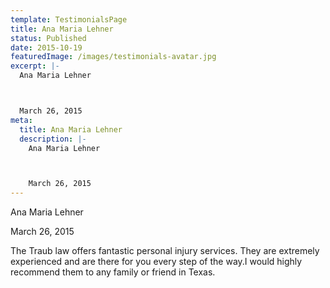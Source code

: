 ```yaml
---
template: TestimonialsPage
title: Ana Maria Lehner
status: Published
date: 2015-10-19
featuredImage: /images/testimonials-avatar.jpg
excerpt: |-
  Ana Maria Lehner



  March 26, 2015
meta:
  title: Ana Maria Lehner
  description: |-
    Ana Maria Lehner



    March 26, 2015
---
```

<!--StartFragment-->

Ana Maria Lehner



March 26, 2015







The Traub law offers fantastic personal injury services. They are extremely experienced and are there for you every step of the way.I would highly recommend them to any family or friend in Texas.

<!--EndFragment-->